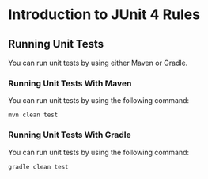# Introduction to JUnit 4 Rules

## Running Unit Tests

You can run unit tests by using either Maven or Gradle.

### Running Unit Tests With Maven

You can run unit tests by using the following command:

    mvn clean test

### Running Unit Tests With Gradle

You can run unit tests by using the following command:

	gradle clean test